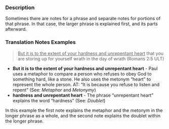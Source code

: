 
### Description

Sometimes there are notes for a phrase and separate notes for portions of that phrase. In that case, the larger phrase is explained first, and its parts afterward.

### Translation Notes Examples

> <u>But it is to the extent of your hardness and unrepentant heart</u> that you are storing up for yourself wrath in the day of wrath (Romans 2:5 ULT)

* **But it is to the extent of your hardness and unrepentant heart** - Paul uses a metaphor to compare a person who refuses to obey God to something hard, like a stone. He also uses the metonym “heart” to represent the whole person. AT: “It is because you refuse to listen and repent” (See: *Metaphor* and *Metonymy*)
* **hardness and unrepentant heart** - The phrase “unrepentant heart” explains the word “hardness” (See: *Doublet*)

In this example the first note explains the metaphor and the metonym in the longer phrase as a whole, and the second note explains the doublet within the longer phrase.